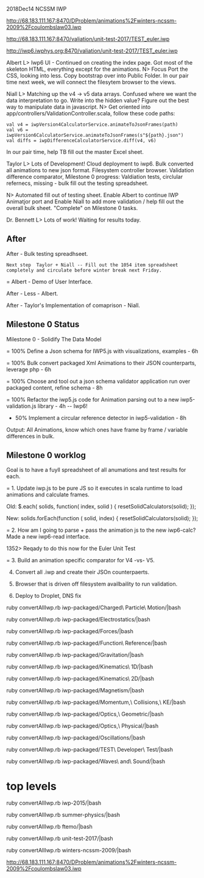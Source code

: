 2018Dec14 NCSSM IWP

http://68.183.111.167:8470/DProblem/animations%2Fwinters-ncssm-2009%2Fcoulombslaw03.iwp
 
http://68.183.111.167:8470/valiation/unit-test-2017/TEST_euler.iwp

http://iwp6.iwphys.org:8470/valiation/unit-test-2017/TEST_euler.iwp


Albert
L> Iwp6 UI - Continued on creating the index page. Got most of the skeleton HTML, everything except for the animations.
N> Focus Port the CSS, looking into less.  Copy bootstrap over into Public Folder.  In our pair time next week, we will connect the filesytem browser to the views.


Niall
L> Matching up the v4 -> v5 data arrays. Confused where we want the data interpretation to go.  Write into the hidden value?  Figure out the best way to manipulate data in javascript.
N> Get oriented into app/controllers/ValidationController.scala, follow these code paths:

	val v4 = iwpVersion4CalculatorService.animateToJsonFrames(path)
	val v6 = iwpVersion6CalculatorService.animateToJsonFrames(s"${path}.json")
	val diffs = iwpDifferenceCalculatorService.diff(v4, v6)

In our pair time, help TB fill out the master Excel sheet.

Taylor
L> Lots of Development! Cloud deployment to iwp6. Bulk converted all animations to new json format. Filesystem controller browser. Validation difference comparator, Milestone 0 progress:  Valdiation tests, circlular refernecs, missing - bulk fill out the testing spreadsheet.

N> Automated fill out of testing sheet.  Enable Albert to continue IWP Animatjor port and Enable Niall to add more validation / help fill out the overall bulk sheet.  "Complete" on Milestone 0 tasks.

Dr. Bennett
L> Lots of work!  Waiting for results today.


## After

After - Bulk testing spreadhseet.

	Next step  Taylor + Niall -- Fill out the 1054 item spreadsheet completely and circulate before winter break next Friday.

= Albert - Demo of User Interface.


After - Less - Albert.

After - Taylor's Implementation of comaprison - Niall.



## Milestone 0 Status



Milestone 0 - Solidify The Data Model

= 100% Define a Json schema for IWP5.js with visualizations, examples - 6h

= 100%  Bulk convert packaged Xml Animations to their JSON counterparts, leverage php - 6h

= 100%  Choose and tool out a json schema validator application run over packaged content, refine schema - 8h

= 100%  Refactor the iwp5.js code for Animation parsing out to a new iwp5-validation.js library - 4h -- Iwp6!

- 50%   Implement a circular reference detector in iwp5-validation - 8h

Output: All Animations, know which ones have frame by frame / variable differences in bulk.








## Milestone 0 worklog

Goal is to have a fuyll spreadsheet of all anumations and test results for each.

= 1. Update iwp.js to be pure JS so it executes in scala runtime to load animations and calculate frames.

Old:
  $.each( solids, function( index, solid ) {
    resetSolidCalculators(solid);
  });

New:
  solids.forEach(function ( solid, index) {
    resetSolidCalculators(solid);
  });


= 2. How am I going to parse + pass the animation js to the new iwp6-calc?  Made a new iwp6-read interface.

1352> Reqady to do this now for the Euler Unit Test

= 3. Build an animation specific comparator for V4 -vs- V5.


4. Convert all .iwp and create their JSOn counterpaerts.

5. Browser that is driven off filesystem availbaility to run validation.

6. Deploy to Droplet, DNS fix



ruby convertAllIwp.rb iwp-packaged/Charged\ Particle\ Motion/|bash

ruby convertAllIwp.rb iwp-packaged/Electrostatics/|bash

ruby convertAllIwp.rb iwp-packaged/Forces/|bash

ruby convertAllIwp.rb iwp-packaged/Function\ Reference/|bash

ruby convertAllIwp.rb iwp-packaged/Gravitation/|bash

ruby convertAllIwp.rb iwp-packaged/Kinematics\ 1D/|bash

ruby convertAllIwp.rb iwp-packaged/Kinematics\ 2D/|bash

ruby convertAllIwp.rb iwp-packaged/Magnetism/|bash

ruby convertAllIwp.rb iwp-packaged/Momentum,\ Collisions,\ KE/|bash

ruby convertAllIwp.rb iwp-packaged/Optics,\ Geometric/|bash

ruby convertAllIwp.rb iwp-packaged/Optics,\ Physical/|bash

ruby convertAllIwp.rb iwp-packaged/Oscillations/|bash

ruby convertAllIwp.rb iwp-packaged/TEST\ Developer\ Test/|bash

ruby convertAllIwp.rb iwp-packaged/Waves\ and\ Sound/|bash

# top levels

ruby convertAllIwp.rb iwp-2015/|bash

ruby convertAllIwp.rb summer-physics/|bash

ruby convertAllIwp.rb ftemo/|bash

ruby convertAllIwp.rb unit-test-2017/|bash

ruby convertAllIwp.rb winters-ncssm-2009/|bash





http://68.183.111.167:8470/DProblem/animations%2Fwinters-ncssm-2009%2Fcoulombslaw03.iwp
 
 




